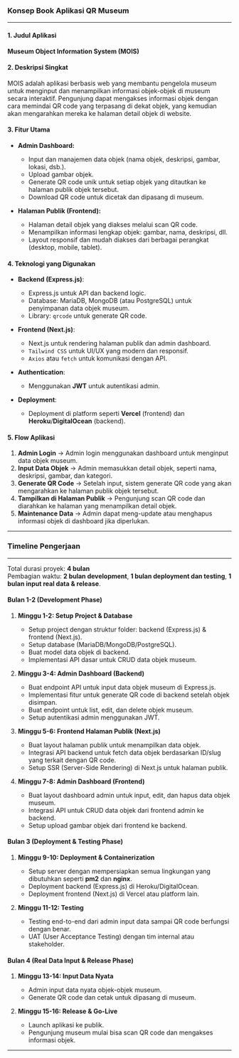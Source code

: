 
### **Konsep Book Aplikasi QR Museum**
---

#### 1. **Judul Aplikasi**
**Museum Object Information System (MOIS)**

#### 2. **Deskripsi Singkat**
MOIS adalah aplikasi berbasis web yang membantu pengelola museum untuk menginput dan menampilkan informasi objek-objek di museum secara interaktif. Pengunjung dapat mengakses informasi objek dengan cara memindai QR code yang terpasang di dekat objek, yang kemudian akan mengarahkan mereka ke halaman detail objek di website.

#### 3. **Fitur Utama**
- **Admin Dashboard:**
  - Input dan manajemen data objek (nama objek, deskripsi, gambar, lokasi, dsb.).
  - Upload gambar objek.
  - Generate QR code unik untuk setiap objek yang ditautkan ke halaman publik objek tersebut.
  - Download QR code untuk dicetak dan dipasang di museum.
  
- **Halaman Publik (Frontend):**
  - Halaman detail objek yang diakses melalui scan QR code.
  - Menampilkan informasi lengkap objek: gambar, nama, deskripsi, dll.
  - Layout responsif dan mudah diakses dari berbagai perangkat (desktop, mobile, tablet).

#### 4. **Teknologi yang Digunakan**
- **Backend (Express.js)**:
  - Express.js untuk API dan backend logic.
  - Database: MariaDB, MongoDB (atau PostgreSQL) untuk penyimpanan data objek museum.
  - Library: `qrcode` untuk generate QR code.
  
- **Frontend (Next.js)**:
  - Next.js untuk rendering halaman publik dan admin dashboard.
  - `Tailwind CSS` untuk UI/UX yang modern dan responsif.
  - `Axios` atau `fetch` untuk komunikasi dengan API.

- **Authentication**: 
  - Menggunakan **JWT** untuk autentikasi admin.

- **Deployment**:
  - Deployment di platform seperti **Vercel** (frontend) dan **Heroku**/**DigitalOcean** (backend).

#### 5. **Flow Aplikasi**
1. **Admin Login** → Admin login menggunakan dashboard untuk menginput data objek museum.
2. **Input Data Objek** → Admin memasukkan detail objek, seperti nama, deskripsi, gambar, dan kategori.
3. **Generate QR Code** → Setelah input, sistem generate QR code yang akan mengarahkan ke halaman publik objek tersebut.
4. **Tampilkan di Halaman Publik** → Pengunjung scan QR code dan diarahkan ke halaman yang menampilkan detail objek.
5. **Maintenance Data** → Admin dapat meng-update atau menghapus informasi objek di dashboard jika diperlukan.

---

### **Timeline Pengerjaan**
---

Total durasi proyek: **4 bulan**  
Pembagian waktu: **2 bulan development**, **1 bulan deployment dan testing**, **1 bulan input real data & release**.

#### **Bulan 1-2 (Development Phase)**
1. **Minggu 1-2: Setup Project & Database**
   - Setup project dengan struktur folder: backend (Express.js) & frontend (Next.js).
   - Setup database (MariaDB/MongoDB/PostgreSQL).
   - Buat model data objek di backend.
   - Implementasi API dasar untuk CRUD data objek museum.

2. **Minggu 3-4: Admin Dashboard (Backend)**
   - Buat endpoint API untuk input data objek museum di Express.js.
   - Implementasi fitur untuk generate QR code di backend setelah objek disimpan.
   - Buat endpoint untuk list, edit, dan delete objek museum.
   - Setup autentikasi admin menggunakan JWT.
   
3. **Minggu 5-6: Frontend Halaman Publik (Next.js)**
   - Buat layout halaman publik untuk menampilkan data objek.
   - Integrasi API backend untuk fetch data objek berdasarkan ID/slug yang terkait dengan QR code.
   - Setup SSR (Server-Side Rendering) di Next.js untuk halaman publik.

4. **Minggu 7-8: Admin Dashboard (Frontend)**
   - Buat layout dashboard admin untuk input, edit, dan hapus data objek museum.
   - Integrasi API untuk CRUD data objek dari frontend admin ke backend.
   - Setup upload gambar objek dari frontend ke backend.

#### **Bulan 3 (Deployment & Testing Phase)**
1. **Minggu 9-10: Deployment & Containerization**
   - Setup server dengan mempersiapkan semua lingkungan yang dibutuhkan seperti **pm2** dan **nginx**.
   - Deployment backend (Express.js) di Heroku/DigitalOcean.
   - Deployment frontend (Next.js) di Vercel atau platform lain.
   
2. **Minggu 11-12: Testing**
   - Testing end-to-end dari admin input data sampai QR code berfungsi dengan benar.
   - UAT (User Acceptance Testing) dengan tim internal atau stakeholder.

#### **Bulan 4 (Real Data Input & Release Phase)**
1. **Minggu 13-14: Input Data Nyata**
   - Admin input data nyata objek-objek museum.
   - Generate QR code dan cetak untuk dipasang di museum.

2. **Minggu 15-16: Release & Go-Live**
   - Launch aplikasi ke publik.
   - Pengunjung museum mulai bisa scan QR code dan mengakses informasi objek.

---
